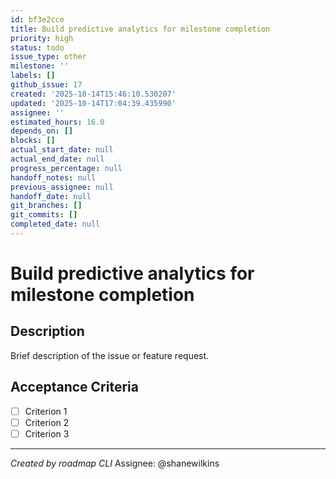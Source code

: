 ```yaml
---
id: bf3e2cce
title: Build predictive analytics for milestone completion
priority: high
status: todo
issue_type: other
milestone: ''
labels: []
github_issue: 17
created: '2025-10-14T15:46:10.530207'
updated: '2025-10-14T17:04:39.435990'
assignee: ''
estimated_hours: 16.0
depends_on: []
blocks: []
actual_start_date: null
actual_end_date: null
progress_percentage: null
handoff_notes: null
previous_assignee: null
handoff_date: null
git_branches: []
git_commits: []
completed_date: null
---
```


# Build predictive analytics for milestone completion

## Description

Brief description of the issue or feature request.

## Acceptance Criteria

- [ ] Criterion 1
- [ ] Criterion 2
- [ ] Criterion 3

---
*Created by roadmap CLI*
Assignee: @shanewilkins